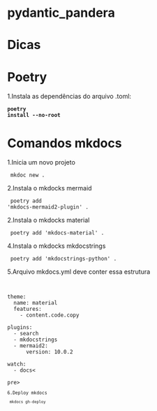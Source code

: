 ﻿# pydantic_pandera

# Dicas

# Poetry 

1.Instala as dependências do arquivo .toml: <pre><code>**poetry install --no-root**</code></pre>

# Comandos mkdocs

1.Inicia um novo projeto <pre><code> mkdoc new . </code></pre>
2.Instala o mkdocks mermaid <pre><code> poetry add 'mkdocs-mermaid2-plugin' . </code></pre>
2.Instala o mkdocks material <pre><code> poetry add 'mkdocs-material' . </code></pre>
4.Instala o mkdocks mkdocstrings <pre><code> poetry add 'mkdocstrings-python' . </code></pre>

5.Arquivo mkdocs.yml deve conter essa estrutura

<pre><code>

theme:
  name: material
  features:
    - content.code.copy

plugins:
  - search
  - mkdocstrings
  - mermaid2:
      version: 10.0.2

watch:
  - docs<

pre><code>

6.Deploy mkdocs <pre><code> mkdocs gh-deploy  </pre></code>
